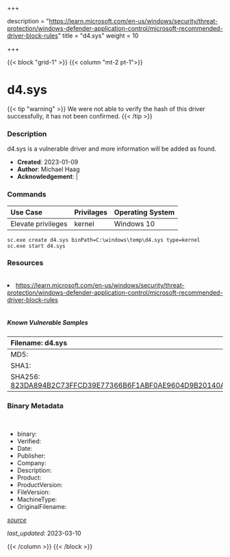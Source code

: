 +++

description = "https://learn.microsoft.com/en-us/windows/security/threat-protection/windows-defender-application-control/microsoft-recommended-driver-block-rules"
title = "d4.sys"
weight = 10

+++


{{< block "grid-1" >}}
{{< column "mt-2 pt-1">}}




# d4.sys 


{{< tip "warning" >}}
We were not able to verify the hash of this driver successfully, it has not been confirmed.
{{< /tip >}}




### Description


d4.sys is a vulnerable driver and more information will be added as found.


- **Created**: 2023-01-09
- **Author**: Michael Haag
- **Acknowledgement**:  | [](https://twitter.com/)

### Commands

| Use Case | Privilages | Operating System | 
|:---- | ---- | ---- |
| Elevate privileges | kernel | Windows 10 |

```
sc.exe create d4.sys binPath=C:\windows\temp\d4.sys type=kernel
sc.exe start d4.sys
```

### Resources
<br>


<li><a href=" https://learn.microsoft.com/en-us/windows/security/threat-protection/windows-defender-application-control/microsoft-recommended-driver-block-rules"> https://learn.microsoft.com/en-us/windows/security/threat-protection/windows-defender-application-control/microsoft-recommended-driver-block-rules</a></li>


<br>


##### Known Vulnerable Samples

| Filename: d4.sys |
|:---- |
|MD5: <a href="https://www.virustotal.com/gui/file/{&#39;Filename&#39;: &#39;d4.sys&#39;, &#39;MD5&#39;: &#39;&#39;, &#39;SHA1&#39;: &#39;&#39;, &#39;SHA256&#39;: &#39;823DA894B2C73FFCD39E77366B6F1ABF0AE9604D9B20140A54E6D55053AADEBA&#39;}"></a>|
|SHA1: <a href="https://www.virustotal.com/gui/file/{&#39;Filename&#39;: &#39;d4.sys&#39;, &#39;MD5&#39;: &#39;&#39;, &#39;SHA1&#39;: &#39;&#39;, &#39;SHA256&#39;: &#39;823DA894B2C73FFCD39E77366B6F1ABF0AE9604D9B20140A54E6D55053AADEBA&#39;}"></a>|
|SHA256: <a href="https://www.virustotal.com/gui/file/{&#39;Filename&#39;: &#39;d4.sys&#39;, &#39;MD5&#39;: &#39;&#39;, &#39;SHA1&#39;: &#39;&#39;, &#39;SHA256&#39;: &#39;823DA894B2C73FFCD39E77366B6F1ABF0AE9604D9B20140A54E6D55053AADEBA&#39;}">823DA894B2C73FFCD39E77366B6F1ABF0AE9604D9B20140A54E6D55053AADEBA</a>|




### Binary Metadata
<br>

- binary: 
- Verified: 
- Date: 
- Publisher: 
- Company: 
- Description: 
- Product: 
- ProductVersion: 
- FileVersion: 
- MachineType: 
- OriginalFilename: 

[*source*](https://github.com/magicsword-io/LOLDrivers/tree/main/yaml/d4.sys.yml)

*last_updated:* 2023-03-10


{{< /column >}}
{{< /block >}}
